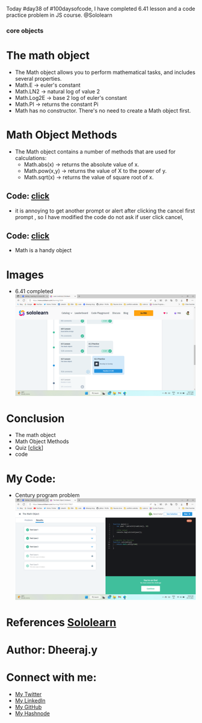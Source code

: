 Today #day38 of #100daysofcode, I have completed 6.41 lesson and a code practice problem in JS course. @Sololearn

### core objects

# The math object
- The Math object allows you to perform mathematical tasks, and includes several properties.
- Math.E -> euler's constant
- Math.LN2 -> natural log of value 2
- Math.Log2E -> base 2 log of euler's constant
- Math.PI -> returns the constant Pi
- Math has no constructor. There's no need to create a Math object first.

# Math Object Methods

- The Math object contains a number of methods that are used for calculations:
  - Math.abs(x) -> returns the absolute value of x.
  - Math.pow(x,y) -> returns the value of X to the power of y.
  - Math.sqrt(x) -> returns the value of square root of x.

## Code: [click](https://www.sololearn.com/compiler-playground/Wx6NyhdHlgCx)

- it is annoying to get another prompt or alert after clicking the cancel first prompt , so I have modified the code do not ask if user click cancel,

## Code: [click](https://www.sololearn.com/compiler-playground/WSVR5i59xwUq)

- Math is a handy object

# Images
- 6.41 completed
![6. day38 6.41 completed.png](/day%2038/Images/6.%20day38%206.41%20completed.png)

# Conclusion
-  The math object
- Math Object Methods
- Quiz [[click](/day%2038/Images/)]
- code

# My Code: 

- Century program problem
![2. day38 prog prob century.png](/day%2038/Images/2.%20day38%20prog%20prob%20century.png)

# References [Sololearn ](https://www.sololearn.com/learning/1024)

# Author: Dheeraj.y
# Connect with me:
- [My Twitter](https://twitter.com/yssdheeraj)
- [My LinkedIn](https://www.linkedin.com/in/dheerajy1/)
- [My GitHub](https://github.com/dheerajy1)
- [My Hashnode](https://dheerajy1.hashnode.dev/)
